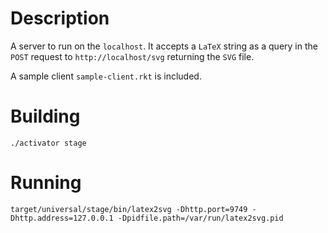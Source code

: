 
Description
===========

A server to run on the `localhost`. It accepts a `LaTeX` string as a query in the `POST` request
to `http://localhost/svg` returning the `SVG` file.

A sample client `sample-client.rkt` is included.

Building
========

    ./activator stage

Running
=======

    target/universal/stage/bin/latex2svg -Dhttp.port=9749 -Dhttp.address=127.0.0.1 -Dpidfile.path=/var/run/latex2svg.pid


